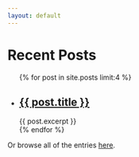 ```yaml
---
layout: default
---
```


<h1>Recent Posts</h1>

<ul>
  {% for post in site.posts limit:4 %}
    <li>
      <h2><a href="{{ site.baseurl }}{{ post.url }}">{{ post.title }}</a></h2>
      {{ post.excerpt }}
    </li>
  {% endfor %}
</ul>

Or browse all of the entries [here](./posts).

